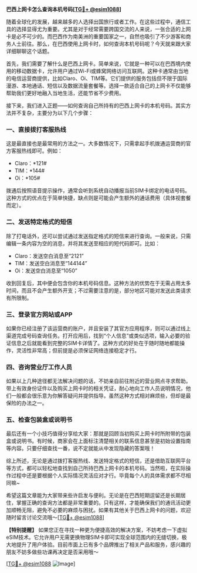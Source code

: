 **巴西上网卡怎么查询本机号码[[TG💪+ @esim1088](https://t.me/s/esim1088)]**

随着全球化的发展，越来越多的人选择出国旅行或者工作。在这些过程中，通信工具的选择显得尤为重要。尤其是对于经常需要跨国交流的人来说，一张合适的上网卡是必不可少的。而巴西作为南美洲的重要国家之一，自然也吸引了不少游客和商务人士前往。那么，在巴西使用上网卡时，如何查询本机号码呢？今天就来跟大家详细聊聊这个话题。

首先，我们需要了解什么是巴西上网卡。简单来说，它就是一种可以在巴西境内使用的移动数据卡，允许用户通过Wi-Fi或蜂窝网络访问互联网。这种卡通常由当地的电信运营商提供，比如Claro、Oi、TIM等。它们提供的服务包括但不限于国际漫游、本地通话、短信以及数据流量套餐等。选择一款适合自己的上网卡不仅能够帮助我们更好地融入当地生活，还能节省不少费用。

接下来，我们进入正题——如何查询自己所持有的巴西上网卡的本机号码。其实方法并不复杂，主要分为以下几个步骤：

### 一、直接拨打客服热线
这是最直接也是最常用的方法之一。大多数情况下，只需拿起手机拨通运营商的官方客服热线即可。例如：
- Claro：*121#
- TIM：*144#
- Oi：*105#

拨通后按照语音提示操作，通常会听到系统自动播报当前SIM卡绑定的电话号码。这种方式的优点在于简单快捷，缺点则是可能会产生额外的通话费用（具体视套餐而定）。

### 二、发送特定格式的短信
除了打电话外，还可以尝试通过发送指定格式的短信来进行查询。一般来说，只需编辑一条内容为空的消息，并将其发送至相应的短代码即可。比如：
- Claro：发送空白消息至“2121”
- TIM：发送空白消息至“144144”
- Oi：发送空白消息至“1050”

收到回复后，其中便会包含你的本机号码信息。这种方法的优势在于无需占用太多时间，而且不会产生额外开支；不过需要注意的是，部分地区可能对发送此类请求有所限制。

### 三、登录官方网站或APP
如果你已经注册了该运营商的账户，并且安装了其官方应用程序，则可以通过线上渠道完成号码查询任务。打开应用后，找到“个人信息”或类似选项，输入必要的验证信息之后就能看到完整的SIM卡详情了。这种方式的好处在于随时随地都能操作，灵活性非常高；但前提是必须保证网络连接稳定才行。

### 四、咨询营业厅工作人员
如果以上几种途径都无法解决问题的话，不妨亲自前往附近的营业网点寻求帮助。带上有效身份证件以及购买上网卡时的相关凭证，耐心地向工作人员说明情况，他们一般都会很乐意为你解答疑问并提供指导。虽然这种方式相对麻烦些，但却是最保险的办法之一。

### 五、检查包装盒或说明书
最后还有一个小技巧值得分享给大家：那就是回顾当初购买上网卡时所附带的包装盒或说明书。有时候，商家会在上面标注清楚相关的联系信息甚至是初始设置指南等内容。只要仔细查找一番，说不定就能从中发现隐藏的答案哦！

综上所述，无论是通过拨打客服热线、发送特定格式的短信，还是借助互联网平台等方式，都可以轻松地查找到自己所持巴西上网卡的本机号码。当然啦，在实际操作过程中还是要根据个人实际情况灵活应对才行。毕竟每个人的具体需求都不尽相同嘛~

希望这篇文章能为大家带来些许启发与便利。无论是在巴西短期逗留还是长期居住，掌握正确的查询方法都是非常重要的。只有这样，才能确保我们的通讯活动更加顺畅无阻，避免不必要的麻烦与困扰。如果有其他关于巴西上网卡的问题，欢迎随时留言讨论交流哦～[[TG💪+ @esim1088](https://t.me/s/esim1088)]

**【特别提醒】** 如果您正在寻找一种更为便捷高效的解决方案，不妨考虑一下虚拟eSIM技术。它允许用户无需更换物理SIM卡即可实现全球范围内的无缝切换，极大地提升了用户体验。目前市面上已有多个品牌推出了相关产品和服务，感兴趣的朋友不妨多做些功课再决定是否采用哦～

[[TG💪+ @esim1088](https://t.me/s/esim1088) ![Image](https://i.postimg.cc/4NQfJmqS/Snipaste-2025-05-13-00-14-12.png)]